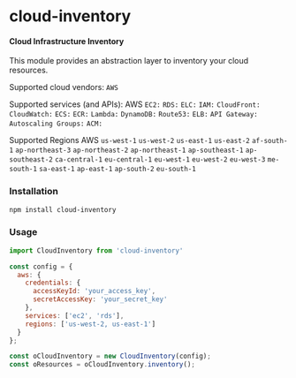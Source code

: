 cloud-inventory
========

#### Cloud Infrastructure Inventory ####

This module provides an abstraction layer to inventory your cloud resources.

Supported cloud vendors:
`AWS`

Supported services (and APIs):
AWS
`EC2:`
`RDS:`
`ELC:`
`IAM:`
`CloudFront:`
`CloudWatch:`
`ECS:`
`ECR:`
`Lambda:`
`DynamoDB:`
`Route53:`
`ELB:`
`API Gateway:`
`Autoscaling Groups:`
`ACM: `

Supported Regions
AWS
`us-west-1`
`us-west-2`
`us-east-1`
`us-east-2`
`af-south-1`
`ap-northeast-3`
`ap-northeast-2`
`ap-northeast-1`
`ap-southeast-1`
`ap-southeast-2`
`ca-central-1`
`eu-central-1`
`eu-west-1`
`eu-west-2`
`eu-west-3`
`me-south-1`
`sa-east-1`
`ap-east-1`
`ap-south-2`
`eu-south-1`

### Installation ###
```bash
npm install cloud-inventory
```

### Usage ###

```javascript
import CloudInventory from 'cloud-inventory'

const config = {
  aws: {
    credentials: {
      accessKeyId: 'your_access_key',
      secretAccessKey: 'your_secret_key'
    },
    services: ['ec2', 'rds'],
    regions: ['us-west-2, us-east-1']
  }
};

const oCloudInventory = new CloudInventory(config);
const oResources = oCloudInventory.inventory();
```
